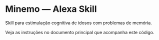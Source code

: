 # Minemo — Alexa Skill

Skill para estimulação cognitiva de idosos com problemas de memória.

Veja as instruções no documento principal que acompanha este código.
